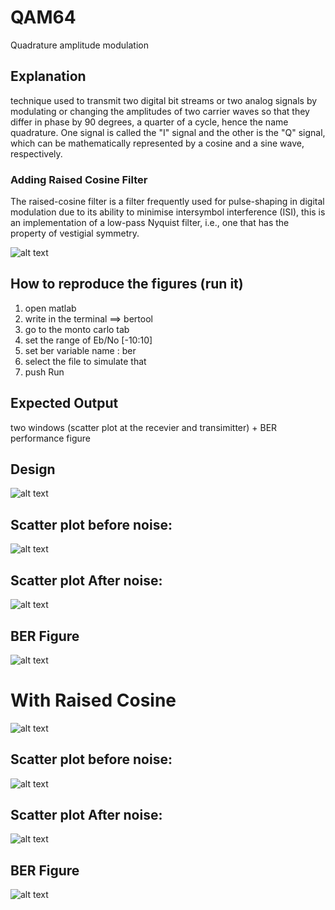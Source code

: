 # QAM64
Quadrature amplitude modulation

## Explanation
technique used to transmit two digital bit streams or two analog signals by modulating or changing the amplitudes of two carrier waves so that they differ in phase by 90 degrees, a quarter of a cycle, hence the name quadrature. One signal is called the "I" signal and the other is the "Q" signal, which can be mathematically represented by a cosine and a sine wave, respectively.

### Adding Raised Cosine Filter
The raised-cosine filter is a filter frequently used for pulse-shaping in digital modulation due to its ability to minimise intersymbol interference (ISI), this is an implementation of a low-pass Nyquist filter, i.e., one that has the property of vestigial symmetry. 

![alt text](https://github.com/khaledsabry97/Digital-Communication-Modulation/blob/master/Raised-cosine_filter.png)

## How to reproduce the figures (run it)
1. open matlab
2. write in the terminal ==> bertool
3. go to the monto carlo tab
4. set the range of Eb/No [-10:10]
5. set ber variable name : ber
6. select the file to simulate that
7. push Run

## Expected Output 
two windows (scatter plot at the recevier and transimitter) + BER performance figure




## Design

![alt text](https://github.com/khaledsabry97/Digital-Communication-Modulation/blob/master/QAM%2064/QAM64%20DESING.JPG)

## Scatter plot before noise:

![alt text](https://github.com/khaledsabry97/Digital-Communication-Modulation/blob/master/QAM%2064/QAM64%20Scatter%20Plot%20At%20Transmitter.JPG)

## Scatter plot After noise:

![alt text](https://github.com/khaledsabry97/Digital-Communication-Modulation/blob/master/QAM%2064/QAM64%20Scatter%20Plot%20At%20Receiver.JPG)

## BER Figure

![alt text](https://github.com/khaledsabry97/Digital-Communication-Modulation/blob/master/QAM%2064/ber.JPG)

# With Raised Cosine

![alt text](https://github.com/khaledsabry97/Digital-Communication-Modulation/blob/master/QAM%2064/QAM64%20DESING%20with%20raised%20cosine.JPG)

## Scatter plot before noise:

![alt text](https://github.com/khaledsabry97/Digital-Communication-Modulation/blob/master/QAM%2064/QAM64%20Scatter%20Plot%20At%20Transmitter%20with%20raised%20cosine.JPG?raw=true)

## Scatter plot After noise:

![alt text](https://github.com/khaledsabry97/Digital-Communication-Modulation/blob/master/QAM%2064/QAM64%20Scatter%20Plot%20At%20Receiver%20with%20raised%20cosine.JPG)

## BER Figure

![alt text](https://github.com/khaledsabry97/Digital-Communication-Modulation/blob/master/QAM%2064/ber%20with%20raised%20cosine.JPG)


